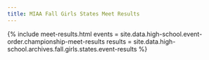 ```yaml
---
title: MIAA Fall Girls States Meet Results
---
```


{% include meet-results.html
  events =  site.data.high-school.event-order.championship-meet-results
  results =  site.data.high-school.archives.fall.girls.states.event-results %}
